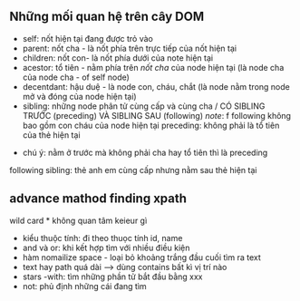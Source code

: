 ## Những mối quan hệ trên cây DOM 

- self: nốt hiện tại đang được trỏ vào
- parent: nốt cha - là nốt phía trên trực tiếp của nốt hiện tại
- children: nốt con- là nốt phía dưới của note hiện tại
- acestor: tổ tiên - nằm phía trên *nốt cha* của node hiện tại (là node cha của node cha - of self node)
- decentdant: hậu duệ - là node con, cháu, chắt (là node nằm trong node mở và đóng của node hiện tại)
- sibling: những node phân tử cùng cấp và cùng cha / CÓ SIBLING TRƯỚC (preceding) VÀ SIBLING SAU (following)
*note*: f
following không bao gồm con cháu của node hiện tại
preceding: không phải là tổ tiên của thẻ hiện tại
+ chú ý: nằm ở trước mà không phải cha hay tổ tiên thì là preceding

following sibling: thẻ anh em cùng cấp nhưng nằm sau thẻ hiện tại

## advance mathod finding xpath

wild card * không quan tâm keieur gì
- kiểu thuộc tính: đi theo thuọc tính id, name
- and và or:  khi kết hợp tìm với nhiều điều kiện
- hàm nomailize space - loại bỏ khoảng trắng đầu cuối tìm ra text
- text hay path quá dài --> dùng contains bất kì vị trí nào
- stars -with: tìm những phần tử bắt đầu bằng xxx
- not: phủ định những cái đang tìm